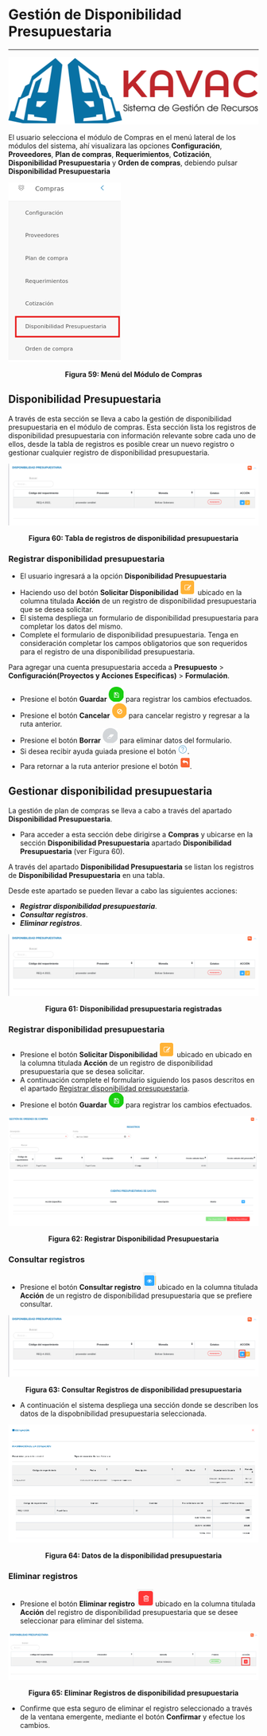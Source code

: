 # Gestión de Disponibilidad Presupuestaria
************************

![Screenshot](img/logokavac.png#imagen)

El usuario selecciona el módulo de Compras en el menú lateral de los módulos del sistema, ahí visualizara las opciones **Configuración**, **Proveedores**, **Plan de compras**, **Requerimientos**, **Cotización**, **Disponibilidad Presupuestaria** y **Orden de compras**, debiendo pulsar **Disponibilidad Presupuestaria** 

![Screenshot](img/menu_disponibilidad.png)<div style="text-align: center;font-weight: bold">Figura 59: Menú del Módulo de Compras</div>


## Disponibilidad Presupuestaria

A través de esta sección se lleva a cabo la gestión de disponibilidad presupuestaria en el módulo de compras. Esta sección lista los registros de disponibilidad presupuestaria con información relevante sobre cada uno de ellos, desde la tabla de registros es posible crear un nuevo registro o gestionar cualquier registro de disponibilidad presupuestaria.  

![Screenshot](img/disponibilidad_presupuestaria.png)<div style="text-align: center;font-weight: bold">Figura 60: Tabla de registros de disponibilidad presupuestaria</div>


### Registrar disponibilidad presupuestaria

-   El usuario ingresará a la opción **Disponibilidad Presupuestaria** 
-   Haciendo uso del botón **Solicitar Disponibilidad** ![Screenshot](img/edit.png#imagen) ubicado en la columna titulada **Acción** de un registro de disponibilidad presupuestaria que se desea solicitar.
-   El sistema despliega un formulario de disponibilidad presupuestaria para completar los datos del mismo. 
- Complete el formulario de disponibilidad presupuestaria. Tenga en consideración completar los campos obligatorios que son requeridos para el registro de una disponibilidad presupuestaria. 


Para agregar una cuenta presupuestaria acceda a **Presupuesto** > **Configuración(Proyectos y Acciones Especificas)** > **Formulación**. 

   
- Presione el botón **Guardar**  ![Screenshot](img/save_1.png) para registrar los cambios efectuados.
- Presione el botón **Cancelar**  ![Screenshot](img/cancel.png) para cancelar registro y regresar a la ruta anterior.
- Presione el botón **Borrar** ![Screenshot](img/clean.png) para eliminar datos del formulario.
- Si desea recibir ayuda guiada presione el botón ![Screenshot](img/help.png).
- Para retornar a la ruta anterior presione el botón ![Screenshot](img/back.png).


## Gestionar disponibilidad presupuestaria

La gestión de plan de compras se lleva a cabo a través del apartado **Disponibilidad Presupuestaria**. 

-   Para acceder a esta sección debe dirigirse a **Compras** y ubicarse en la sección **Disponibilidad Presupuestaria** apartado **Disponibilidad Presupuestaria** (ver Figura 60).

A través del apartado **Disponibilidad Presupuestaria** se listan los registros de **Disponibilidad Presupuestaria** en una tabla.   

Desde este apartado se pueden llevar a cabo las siguientes acciones: 

-   ***Registrar disponibilidad presupuestaria***.   
-   ***Consultar registros***.
-   ***Eliminar registros***. 

![Screenshot](img/disponibilidad_presupuestaria.png)<div style="text-align: center;font-weight: bold">Figura 61: Disponibilidad presupuestaria registradas</div>

### Registrar disponibilidad presupuestaria

-   Presione el botón **Solicitar Disponibilidad** ![Screenshot](img/edit.png) ubicado en ubicado en la columna titulada **Acción** de un registro de disponibilidad presupuestaria que se desea solicitar. 
-   A continuación complete el formulario siguiendo los pasos descritos en el apartado [Registrar disponibilidad presupuestaria](##Registrar-disponibilidad_presupuestaria).
-   Presione el botón **Guardar**  ![Screenshot](img/save_1.png) para registrar los cambios efectuados.

![Screenshot](img/disponibilidad_registrar.png)<div style="text-align: center;font-weight: bold">Figura 62: Registrar Disponibilidad Presupuestaria</div>


### Consultar registros

-   Presione el botón **Consultar registro** ![Screenshot](img/see.png) ubicado en la columna titulada **Acción** de un registro de disponibilidad presupuestaria  que se prefiere consultar. 

![Screenshot](img/ver_disponibilidad.png)<div style="text-align: center;font-weight: bold">Figura 63: Consultar Registros de disponibilidad presupuestaria </div>

-   A continuación el sistema despliega una sección donde se describen los datos de la dispobnibilidad presupuestaria seleccionada. 

![Screenshot](img/consultar_disponibilidad.png)<div style="text-align: center;font-weight: bold">Figura 64: Datos de la disponibilidad presupuestaria</div>

### Eliminar registros

-   Presione el botón **Eliminar registro** ![Screenshot](img/delete.png)  ubicado en la columna titulada **Acción** del registro de disponibilidad presupuestaria que se desee seleccionar para eliminar del sistema. 

![Screenshot](img/elimininar_disponibilidad.png)<div style="text-align: center;font-weight: bold">Figura 65: Eliminar Registros de disponibilidad presupuestaria</div>

-   Confirme que esta seguro de eliminar el registro seleccionado a través de la ventana emergente, mediante el botón **Confirmar** y efectue los cambios. 